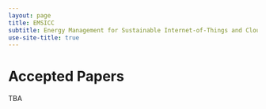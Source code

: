 ```yaml
---
layout: page
title: EMSICC
subtitle: Energy Management for Sustainable Internet-of-Things and Cloud Computing
use-site-title: true
---
```


# Accepted Papers
TBA
